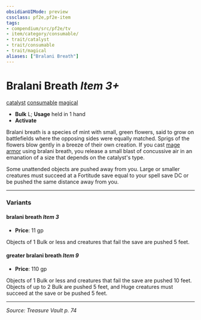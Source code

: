 ```yaml
---
obsidianUIMode: preview
cssclass: pf2e,pf2e-item
tags:
- compendium/src/pf2e/tv
- item/category/consumable/
- trait/catalyst
- trait/consumable
- trait/magical
aliases: ["Bralani Breath"]
---
```

# Bralani Breath *Item 3+*  
[catalyst](catalyst-som.md "Catalyst Item Trait")  [consumable](consumable.md "Consumable Item Trait")  [magical](magical.md "Magical Item Trait")  

- **Bulk** L; **Usage** held in 1 hand
- **Activate** 

Bralani breath is a species of mint with small, green flowers, said to grow on battlefields where the opposing sides were equally matched. Sprigs of the flowers blow gently in a breeze of their own creation. If you cast [mage armor](mage-armor.md) using bralani breath, you release a small blast of concussive air in an emanation of a size that depends on the catalyst's type.

Some unattended objects are pushed away from you. Large or smaller creatures must succeed at a Fortitude save equal to your spell save DC or be pushed the same distance away from you.

---

### Variants

#### bralani breath *Item 3*

- **Price**: 11 gp

Objects of 1 Bulk or less and creatures that fail the save are pushed 5 feet.

#### greater bralani breath *Item 9*

- **Price**: 110 gp

Objects of 1 Bulk or less and creatures that fail the save are pushed 10 feet. Objects of up to 2 Bulk are pushed 5 feet, and Huge creatures must succeed at the save or be pushed 5 feet.

---
*Source: Treasure Vault p. 74*